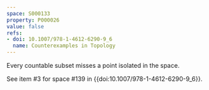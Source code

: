 ```yaml
---
space: S000133
property: P000026
value: false
refs:
- doi: 10.1007/978-1-4612-6290-9_6
  name: Counterexamples in Topology
---
```


Every countable subset misses a point isolated in the space.

See item #3 for space #139 in {{doi:10.1007/978-1-4612-6290-9_6}}.
